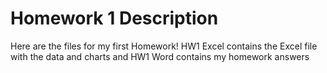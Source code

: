# Homework 1 Description

Here are the files for my first Homework! HW1 Excel contains the Excel file with the data and charts and HW1 Word contains my homework answers
